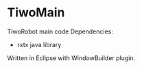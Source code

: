 TiwoMain
========
TiwoRobot main code
Dependencies: 
 - rxtx java library
 
Written in Eclipse with WindowBuilder plugin.
